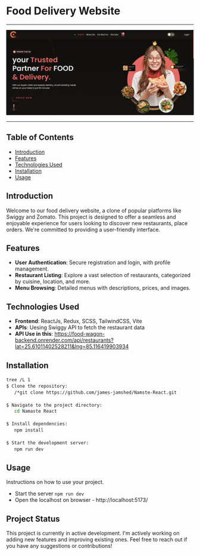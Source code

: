 # Food Delivery Website

---

![Alt text](./src/assets/readme/mockup.png "a title")

---

## Table of Contents

- [Introduction](#introduction)
- [Features](#features)
- [Technologies Used](#technologies-used)
- [Installation](#installation)
- [Usage](#usage)

## Introduction

Welcome to our food delivery website, a clone of popular platforms like Swiggy and Zomato. This project is designed to offer a seamless and enjoyable experience for users looking to discover new restaurants, place orders. We're committed to providing a user-friendly interface.

## Features

- **User Authentication**: Secure registration and login, with profile management.
- **Restaurant Listing**: Explore a vast selection of restaurants, categorized by cuisine, location, and more.
- **Menu Browsing**: Detailed menus with descriptions, prices, and images.
  <!-- - **Order Placement**: Customize your orders with various options and add-ons. -->
  <!-- - **Order Tracking**: Real-time updates on your order status. -->
  <!-- - **Payment Integration**: Secure and easy payment processing. -->
  <!-- - **Admin Dashboard**: Manage orders, restaurant listings, and user accounts. -->

## Technologies Used

- **Frontend**: ReactJs, Redux, SCSS, TailwindCSS, Vite
- **APIs**: Uesing Swiggy API to fetch the restaurant data
- **API Use in this**: https://food-wagon-backend.onrender.com/api/restaurants?lat=25.61011402528211&lng=85.116419903934

## Installation

```bash
tree /L 1
$ Clone the repository:
   /*git clone https://github.com/james-jamshed/Namste-React.git

$ Navigate to the project directory:
   cd Namaste React

$ Install dependencies:
   npm install

$ Start the development server:
   npm run dev
```

## Usage

Instructions on how to use your project.

- Start the server `npm run dev`
- Open the localhost on browser - http://localhost:5173/

## Project Status

This project is currently in active development. I'm actively working on adding new features and improving existing ones. Feel free to reach out if you have any suggestions or contributions!
